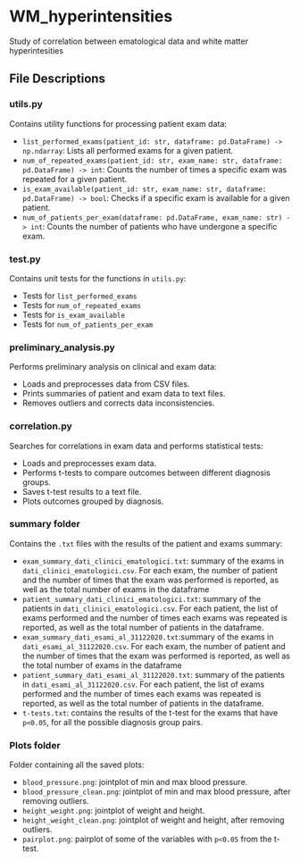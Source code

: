 # WM_hyperintensities
Study of correlation between ematological data and white matter hyperintesities

## File Descriptions

### utils.py
Contains utility functions for processing patient exam data:
- `list_performed_exams(patient_id: str, dataframe: pd.DataFrame) -> np.ndarray`: Lists all performed exams for a given patient.
- `num_of_repeated_exams(patient_id: str, exam_name: str, dataframe: pd.DataFrame) -> int`: Counts the number of times a specific exam was repeated for a given patient.
- `is_exam_available(patient_id: str, exam_name: str, dataframe: pd.DataFrame) -> bool`: Checks if a specific exam is available for a given patient.
- `num_of_patients_per_exam(dataframe: pd.DataFrame, exam_name: str) -> int`: Counts the number of patients who have undergone a specific exam.

### test.py
Contains unit tests for the functions in `utils.py`:
- Tests for `list_performed_exams`
- Tests for `num_of_repeated_exams`
- Tests for `is_exam_available`
- Tests for `num_of_patients_per_exam`

### preliminary_analysis.py
Performs preliminary analysis on clinical and exam data:
- Loads and preprocesses data from CSV files.
- Prints summaries of patient and exam data to text files.
- Removes outliers and corrects data inconsistencies.

### correlation.py
Searches for correlations in exam data and performs statistical tests:
- Loads and preprocesses exam data.
- Performs t-tests to compare outcomes between different diagnosis groups.
- Saves t-test results to a text file.
- Plots outcomes grouped by diagnosis.

### summary folder
Contains the `.txt` files with the results of the patient and exams summary:
- `exam_summary_dati_clinici_ematologici.txt`: summary of the exams in `dati_clinici_ematologici.csv`. For each exam, the number of patient and the number of times that the exam was performed is reported, as well as the total number of exams in the dataframe
- `patient_summary_dati_clinici_ematologici.txt`: summary of the patients in `dati_clinici_ematologici.csv`. For each patient, the list of exams performed and the number of times each exams was repeated is reported, as well as the total number of patients in the dataframe.
- `exam_summary_dati_esami_al_31122020.txt`:summary of the exams in `dati_esami_al_31122020.csv`. For each exam, the number of patient and the number of times that the exam was performed is reported, as well as the total number of exams in the dataframe
- `patient_summary_dati_esami_al_31122020.txt`: summary of the patients in `dati_esami_al_31122020.csv`. For each patient, the list of exams performed and the number of times each exams was repeated is reported, as well as the total number of patients in the dataframe.
- `t-tests.txt`: contains the results of the t-test for the exams that have `p<0.05`, for all the possible diagnosis group pairs.

### Plots folder 
Folder containing all the saved plots:
- `blood_pressure.png`: jointplot of min and max blood pressure.
- `blood_pressure_clean.png`: jointplot of min and max blood pressure, after removing outliers.
- `height_weight.png`: jointplot of weight and height.
- `height_weight_clean.png`: jointplot of weight and height, after removing outliers.
- `pairplot.png`: pairplot of some of the variables with `p<0.05` from the t-test. 